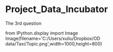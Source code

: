 # Project_Data_Incubator
The 3rd question

from IPython.display import Image
Image(filename='C:/Users/xuliu/Dropbox/OD data/Taxi/Topic.png',width=1000,height=800) 
